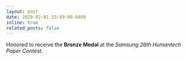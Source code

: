 ```yaml
---
layout: post
date: 2020-02-01 15:59:00-0400
inline: true
related_posts: false
---
```


Honored to receive the <b>Bronze Medal</b> at the <i>Samsung 26th Humantech Paper Contest</i>.
